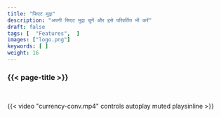 ```yaml
---
title: "फिएट मुद्रा"
description: "अपनी फिएट मुद्रा चुनें और इसे परिवर्तित भी करें"
draft: false
tags: [  "Features",  ]
images: ["logo.png"]
keywords: [ ]
weight: 16
---
```


### {{< page-title >}} 
<!-- {{< page-description >}}  -->

<br>


{{< video "currency-conv.mp4" controls  autoplay muted playsinline >}}